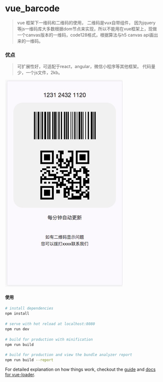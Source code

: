 # vue_barcode




> vue 框架下一维码和二维码的使用，
二维码是vux自带组件，
因为jquery等js一维码库大多数根据dom节点来实现，所以不能用在vue框架上，现做一个canvas版本的一维码，code128格式，根据算法与h5 canvas api画出来的一维码。


### 优点

> 可扩展性好，可适配于react，angular，微信小程序等其他框架。
代码量少，一个js文件，2kb。

![](https://raw.githubusercontent.com/Aarthas/vue_barcode/master/preview.jpeg)

#### 使用


``` bash
# install dependencies
npm install

# serve with hot reload at localhost:8080
npm run dev

# build for production with minification
npm run build

# build for production and view the bundle analyzer report
npm run build --report
```

For detailed explanation on how things work, checkout the [guide](http://vuejs-templates.github.io/webpack/) and [docs for vue-loader](http://vuejs.github.io/vue-loader).
